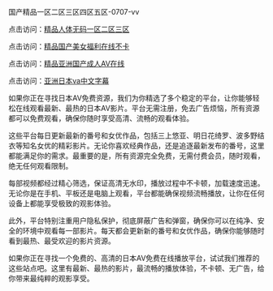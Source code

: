 
国产精品一区二区三区四区五区-0707-vv


点击访问：<a href="https://bsdf-5f5.pages.dev/">精品人体无码一区二区三区</a>

点击访问：<a href="https://gsd-agv.pages.dev/">精品国产美女福利在线不卡</a>

点击访问：<a href="https://fdhf-454.pages.dev/">精品亚洲国产成人AⅤ在线</a>

点击访问：<a href="https://gfd-5xg.pages.dev/">亚洲日本va中文字幕</a>



如果你正在寻找日本AV免费资源，我们为你精选了多个稳定的平台，让你能够轻松在线观看最新、最热的日本AV影片。平台无需注册，免去广告烦恼，所有资源都可以免费观看，确保你随时享受高清、流畅的观看体验。

这些平台每日更新最新的番号和女优作品，包括三上悠亚、明日花绮罗、波多野结衣等知名女优的精彩影片。无论你喜欢经典作品，还是追逐最新发布的番号，这里都能满足你的需求。最重要的是，所有资源完全免费，无需付费会员，随时观看，绝无任何观看限制。

每部视频都经过精心筛选，保证高清无水印，播放过程中不卡顿，加载速度迅速。无论你是在手机、平板还是电脑上观看，平台都能确保视频流畅播放，让你在任何设备上都能享受极致的观影体验。

此外，平台特别注重用户隐私保护，彻底屏蔽广告和弹窗，确保你可以在纯净、安全的环境中观看每一部影片。每天都会更新新的番号和女优作品，确保你能够随时看到最热、最受欢迎的影片资源。

如果你正在寻找一个免费的、高清的日本AV免费在线播放平台，试试我们推荐的这些站点吧。这里有最新、最热的影片，最流畅的播放体验，不卡顿、无广告，给你带来最纯粹的观影享受。

<span style="display:none;">[Canonical link](）</span>
